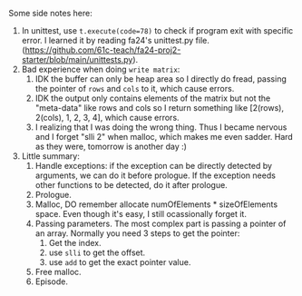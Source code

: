 Some side notes here:
1. In unittest, use `t.execute(code=78)` to check if program exit with specific error. I learned it by reading fa24's unittest.py file.(https://github.com/61c-teach/fa24-proj2-starter/blob/main/unittests.py).
2. Bad experience when doing `write matrix`:
    1. IDK the buffer can only be heap area so I directly do fread, passing the pointer of `rows` and `cols` to it, which cause errors.
    2. IDK the output only contains elements of the matrix but not the "meta-data" like rows and cols so I return something like [2(rows), 2(cols), 1, 2, 3, 4], which cause errors.
    3. I realizing that I was doing the wrong thing. Thus I became nervous and I forget "slli 2" when malloc, which makes me even sadder.
   Hard as they were, tomorrow is another day :) 
3. Little summary:
    1. Handle exceptions: if the exception can be directly detected by arguments, we can do it before prologue. If the exception needs other functions to be detected, do it after prologue.
    2. Prologue.
    3. Malloc, DO remember allocate numOfElements * sizeOfElements space. Even though it's easy, I still ocassionally forget it.
    4. Passing parameters. The most complex part is passing a pointer of an array. Normally you need 3 steps to get the pointer:
        1. Get the index.
        2. use `slli` to get the offset.
        3. use `add` to get the exact pointer value.
    5. Free malloc.
    6. Episode.
